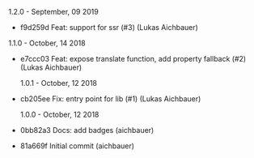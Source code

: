 1.2.0 - September, 09 2019

* f9d259d Feat: support for ssr (#3) (Lukas Aichbauer)

1.1.0 - October, 14 2018

- e7ccc03 Feat: expose translate function, add property fallback (#2) (Lukas Aichbauer)

  1.0.1 - October, 12 2018

- cb205ee Fix: entry point for lib (#1) (Lukas Aichbauer)

  1.0.0 - October, 12 2018

- 0bb82a3 Docs: add badges (aichbauer)
- 81a669f Initial commit (aichbauer)

